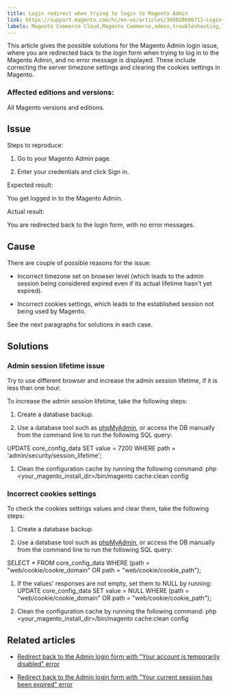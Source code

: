 ```yaml
---
title: Login redirect when trying to login to Magento Admin
link: https://support.magento.com/hc/en-us/articles/360028606711-Login-redirect-when-trying-to-login-to-Magento-Admin
labels: Magento Commerce Cloud,Magento Commerce,admin,troubleshooting,login
---
```


This article gives the possible solutions for the Magento Admin login issue, where you are redirected back to the login form when trying to log in to the Magento Admin, and no error message is displayed. These include correcting the server timezone settings and clearing the cookies settings in Magento.

### Affected editions and versions:

All Magento versions and editions.

## Issue

Steps to reproduce:

1. Go to your Magento Admin page.

1. Enter your credentials and click Sign in.

Expected result:

You get logged in to the Magento Admin.

Actual result:

You are redirected back to the login form, with no error messages.

## Cause

There are couple of possible reasons for the issue:

* Incorrect timezone set on browser level (which leads to the admin session being considered expired even if its actual lifetime hasn't yet expired).

* Incorrect cookies settings, which leads to the established session not being used by Magento.

See the next paragraphs for solutions in each case.

## Solutions

### Admin session lifetime issue

Try to use different browser and increase the admin session lifetime, if it is less than one hour.

To increase the admin session lifetime, take the following steps:

1. Create a database backup.

1. Use a database tool such as [phpMyAdmin](https://devdocs.magento.com/guides/v2.2/install-gde/prereq/optional.html#install-optional-phpmyadmin), or access the DB manually from the command line to run the following SQL query: 

UPDATE core\_config\_data SET value = 7200 WHERE path = 'admin/security/session\_lifetime';

1. Clean the configuration cache by running the following command:
php <your\_magento\_install\_dir>/bin/magento cache:clean config

### Incorrect cookies settings

To check the cookies settings values and clear them, take the following steps:

1. Create a database backup.

1. Use a database tool such as [phpMyAdmin](https://devdocs.magento.com/guides/v2.2/install-gde/prereq/optional.html#install-optional-phpmyadmin), or access the DB manually from the command line to run the following SQL query: 

SELECT * FROM core\_config\_data WHERE (path = "web/cookie/cookie\_domain" OR path = "web/cookie/cookie\_path");

1. If the values' responses are not empty, set them to NULL by running:
UPDATE core\_config\_data SET value = NULL WHERE (path = "web/cookie/cookie\_domain" OR path = "web/cookie/cookie\_path");

1. Clean the configuration cache by running the following command:
php <your\_magento\_install\_dir>/bin/magento cache:clean config

## Related articles

* [Redirect back to the Admin login form with "Your account is temporarily disabled" error](https://support.magento.com/hc/en-us/articles/360028606831)

* [Redirect back to the Admin login form with "Your current session has been expired" error](https://support.magento.com/hc/en-us/articles/360028441671)



